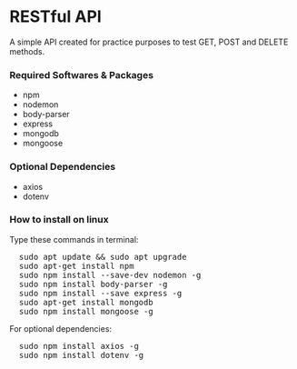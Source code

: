 <h1>RESTful API</h1>
<p>A simple API created for practice purposes to test GET, POST and DELETE methods.</p>

<h3>Required Softwares & Packages</h3>
<ul>
  <li>npm</li>
  <li>nodemon</li>
  <li>body-parser</li>
  <li>express</li>
  <li>mongodb</li>
  <li>mongoose</li>
</ul>

<h3>Optional Dependencies</h3>
<ul>
  <li>axios</li>
  <li>dotenv</li>
</ul>

<h3>How to install on linux</h3>
<p>Type these commands in terminal:</p>
<pre>
  sudo apt update && sudo apt upgrade
  sudo apt-get install npm
  sudo npm install --save-dev nodemon -g
  sudo npm install body-parser -g
  sudo npm install --save express -g
  sudo apt-get install mongodb
  sudo npm install mongoose -g
</pre>
<p>For optional dependencies:</p>
<pre>
  sudo npm install axios -g
  sudo npm install dotenv -g
</pre>
